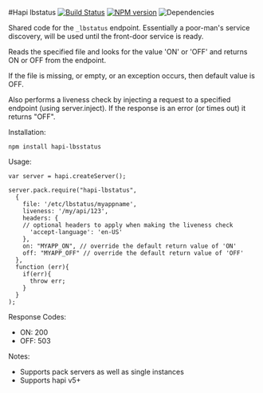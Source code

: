 #Hapi lbstatus
[![Build Status](https://travis-ci.org/opentable/hapi-lbstatus.png?branch=master)](https://travis-ci.org/opentable/hapi-lbstatus) [![NPM version](https://badge.fury.io/js/hapi-lbstatus.png)](http://badge.fury.io/js/hapi-lbstatus) ![Dependencies](https://david-dm.org/opentable/hapi-lbstatus.png)

Shared code for the `_lbstatus` endpoint. Essentially a poor-man's service discovery, will be used until the front-door service is ready.

Reads the specified file and looks for the value 'ON' or 'OFF' and returns ON or OFF from the endpoint.

If the file is missing, or empty, or an exception occurs, then default value is OFF.

Also performs a liveness check by injecting a request to a specified endpoint (using server.inject). If the response is an error (or times out) it returns "OFF".

Installation:

```npm install hapi-lbsstatus```

Usage:

```
var server = hapi.createServer();

server.pack.require("hapi-lbstatus",
  {
    file: '/etc/lbstatus/myappname',
    liveness: '/my/api/123',
    headers: {
    // optional headers to apply when making the liveness check
      'accept-language': 'en-US'
    },
    on: "MYAPP_ON", // override the default return value of 'ON'
    off: "MYAPP_OFF" // override the default return value of 'OFF'
  },
  function (err){
    if(err){
      throw err;
    }
  }
);
```

Response Codes:
- ON:  200
- OFF: 503

Notes:

- Supports pack servers as well as single instances
- Supports hapi v5+
